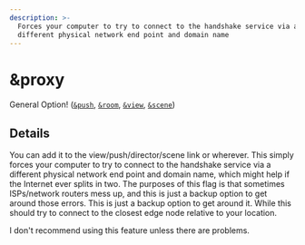 ```yaml
---
description: >-
  Forces your computer to try to connect to the handshake service via a
  different physical network end point and domain name
---
```


# \&proxy

General Option! ([`&push`](../source-settings/push.md), [`&room`](../general-settings/room.md), [`&view`](../advanced-settings/view-parameters/view.md), [`&scene`](../advanced-settings/view-parameters/scene.md))

## Details

You can add it to the view/push/director/scene link or wherever. This simply forces your computer to try to connect to the handshake service via a different physical network end point and domain name, which might help if the Internet ever splits in two. The purposes of this flag is that sometimes ISPs/network routers mess up, and this is just a backup option to get around those errors. This is just a backup option to get around it. While this should try to connect to the closest edge node relative to your location.

I don't recommend using this feature unless there are problems.
